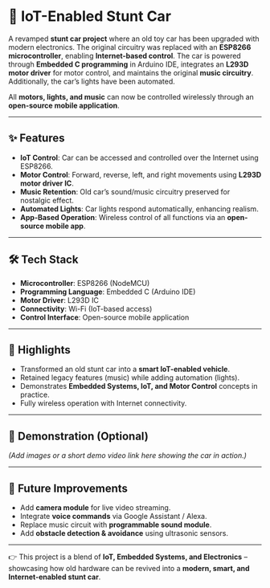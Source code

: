 # 🚗 IoT-Enabled Stunt Car  

A revamped **stunt car project** where an old toy car has been upgraded with modern electronics. The original circuitry was replaced with an **ESP8266 microcontroller**, enabling **Internet-based control**. The car is powered through **Embedded C programming** in Arduino IDE, integrates an **L293D motor driver** for motor control, and maintains the original **music circuitry**. Additionally, the car’s lights have been automated.  

All **motors, lights, and music** can now be controlled wirelessly through an **open-source mobile application**.  

---

## ✨ Features  

- **IoT Control**: Car can be accessed and controlled over the Internet using ESP8266.  
- **Motor Control**: Forward, reverse, left, and right movements using **L293D motor driver IC**.  
- **Music Retention**: Old car’s sound/music circuitry preserved for nostalgic effect.  
- **Automated Lights**: Car lights respond automatically, enhancing realism.  
- **App-Based Operation**: Wireless control of all functions via an **open-source mobile app**.  

---

## 🛠️ Tech Stack  

- **Microcontroller**: ESP8266 (NodeMCU)  
- **Programming Language**: Embedded C (Arduino IDE)  
- **Motor Driver**: L293D IC  
- **Connectivity**: Wi-Fi (IoT-based access)  
- **Control Interface**: Open-source mobile application  

---

## 🚀 Highlights  

- Transformed an old stunt car into a **smart IoT-enabled vehicle**.  
- Retained legacy features (music) while adding automation (lights).  
- Demonstrates **Embedded Systems, IoT, and Motor Control** concepts in practice.  
- Fully wireless operation with Internet connectivity.  

---

## 📸 Demonstration (Optional)  
*(Add images or a short demo video link here showing the car in action.)*  

---

## 🎯 Future Improvements  

- Add **camera module** for live video streaming.  
- Integrate **voice commands** via Google Assistant / Alexa.  
- Replace music circuit with **programmable sound module**.  
- Add **obstacle detection & avoidance** using ultrasonic sensors.  

---

👉 This project is a blend of **IoT, Embedded Systems, and Electronics** – showcasing how old hardware can be revived into a **modern, smart, and Internet-enabled stunt car**.  
